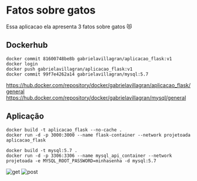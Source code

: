 # Fatos sobre gatos
Essa aplicacao ela apresenta 3 fatos sobre gatos 😻

## Dockerhub
```
docker commit 81600748be8b gabrielavillagran/aplicacao_flask:v1
docker login
docker push gabrielavillagran/aplicacao_flask:v1
docker commit 99f7e4262a14 gabrielavillagran/mysql:5.7 
```
https://hub.docker.com/repository/docker/gabrielavillagran/aplicacao_flask/general
https://hub.docker.com/repository/docker/gabrielavillagran/mysql/general

## Aplicação
```
docker build -t aplicacao_flask --no-cache .
docker run -d -p 3000:3000 --name flask-container --network projetoada aplicacao_flask

docker build -t mysql:5.7 .
docker run -d -p 3306:3306 --name mysql_api_container --network projetoada -e MYSQL_ROOT_PASSWORD=minhasenha -d mysql:5.7 
```
![get](https://github.com/gabrielavillagran/Ada_docker/assets/92838700/02ad9025-7a5d-4328-95ef-b96985863125)
![post](https://github.com/gabrielavillagran/Ada_docker/assets/92838700/733b2aff-f6b0-4b7a-9eeb-3fceeb050725)

